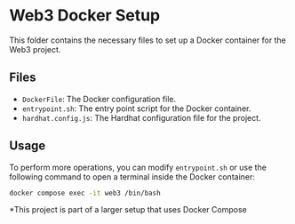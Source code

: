 # Web3 Docker Setup

This folder contains the necessary files to set up a Docker container for the Web3 project.

## Files

- `DockerFile`: The Docker configuration file.
- `entrypoint.sh`: The entry point script for the Docker container.
- `hardhat.config.js`: The Hardhat configuration file for the project.

## Usage

To perform more operations, you can modify `entrypoint.sh` or use the following command to open a terminal inside the Docker container:

```sh
docker compose exec -it web3 /bin/bash
```

\*This project is part of a larger setup that uses Docker Compose
